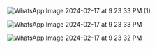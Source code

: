 ![WhatsApp Image 2024-02-17 at 9 23 33 PM (1)](https://github.com/MorlinXD/LectorQR_ML_KIT/assets/110317905/b86211b0-8a43-421f-83ba-4a6d721d2228)

![WhatsApp Image 2024-02-17 at 9 23 33 PM](https://github.com/MorlinXD/LectorQR_ML_KIT/assets/110317905/7aac2a22-090f-4b72-86d6-8b3070241428)

![WhatsApp Image 2024-02-17 at 9 23 32 PM](https://github.com/MorlinXD/LectorQR_ML_KIT/assets/110317905/57e50c81-2b22-4d2e-90db-7e9773b0fcc5)
